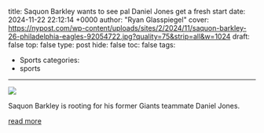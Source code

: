 title: Saquon Barkley wants to see pal Daniel Jones get a fresh start
date: 2024-11-22 22:12:14 +0000
author: "Ryan Glasspiegel"
cover: https://nypost.com/wp-content/uploads/sites/2/2024/11/saquon-barkley-26-philadelphia-eagles-92054722.jpg?quality=75&strip=all&w=1024
draft: false
top: false
type: post
hide: false
toc: false
tags:
  - Sports
categories:
  - sports
---

![](https://nypost.com/wp-content/uploads/sites/2/2024/11/saquon-barkley-26-philadelphia-eagles-92054722.jpg?quality=75&strip=all&w=1024)

Saquon Barkley is rooting for his former Giants teammate Daniel Jones.

[read more](https://nypost.com/2024/11/22/sports/saquon-barkley-wants-to-see-daniel-jones-get-a-fresh-start/)
